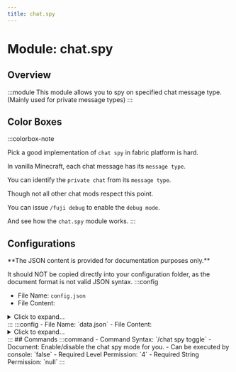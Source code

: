 ```yaml
---
title: chat.spy
---
```



# Module: chat.spy

## Overview
:::module
This module allows you to spy on specified chat message type. (Mainly used for private message types)
:::
## Color Boxes

:::colorbox-note

Pick a good implementation of `chat spy` in fabric platform is hard.

In vanilla Minecraft, each chat message has its `message type`.

You can identify the `private chat` from its `message type`.

Though not all other chat mods respect this point.

You can issue `/fuji debug` to enable the `debug mode`.

And see how the `chat.spy` module works.
:::

## Configurations
<Admonition type="warning" icon="" title="">
**The JSON content is provided for documentation purposes only.**

It should NOT be copied directly into your configuration folder, as the document format is not valid JSON syntax.
</Admonition>
:::config
- File Name: `config.json`
- File Content: 
<details>

<summary>Click to expand...</summary>

```json showLineNumbers title="config/fuji/modules/chat/spy/config.json"
{
  /* Only accept and spy on `messages` whose `message type` meets the `whitelist`. */
  "message_type": {
    "acceptors": [
      "minecraft:msg_command_incoming"
    ]
  }
  /* Should not spy on `consecutive same text`. */,
  "ignore_consecutive_same_text": true
  /* Should we also log the `console` what is spied? */,
  "log_console": false
}
```
</details>
:::
:::config
- File Name: `data.json`
- File Content: 
<details>

<summary>Click to expand...</summary>

```json showLineNumbers title="config/fuji/modules/chat/spy/data.json"
{
  /* Saved per-player options. */
  "options": {}
}
```
</details>
:::
## Commands
:::command
- Command Syntax: `/chat spy toggle`
- Document: Enable/disable the chat spy mode for you.
- Can be executed by console: `false`
- Required Level Permission: `4`
- Required String Permission: `null`
:::
